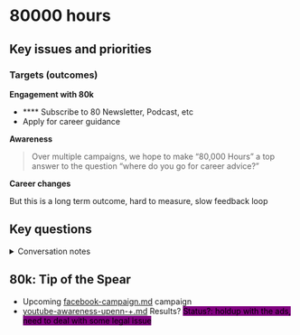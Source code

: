 # 80000 hours

## Key issues and priorities

### Targets (outcomes)

**Engagement with 80k**

* &#x20;**** Subscribe to 80 Newsletter, Podcast, etc
* Apply for career guidance

**Awareness**&#x20;

> Over multiple campaigns, we hope to make “80,000 Hours” a top answer to the question “where do you go for career advice?”

**Career changes**

But this is a long term outcome, hard to measure, slow feedback loop



## Key questions&#x20;



<details>

<summary>Conversation notes</summary>

'What messages should we be testing'?

</details>

## 80k: Tip of the Spear

* Upcoming [facebook-campaign.md](facebook-campaign.md "mention") campaign
* [youtube-awareness-upenn-+.md](youtube-awareness-upenn-+.md "mention") Results? <mark style="background-color:purple;">Status?: holdup with the ads, need to deal with some legal issue</mark>

